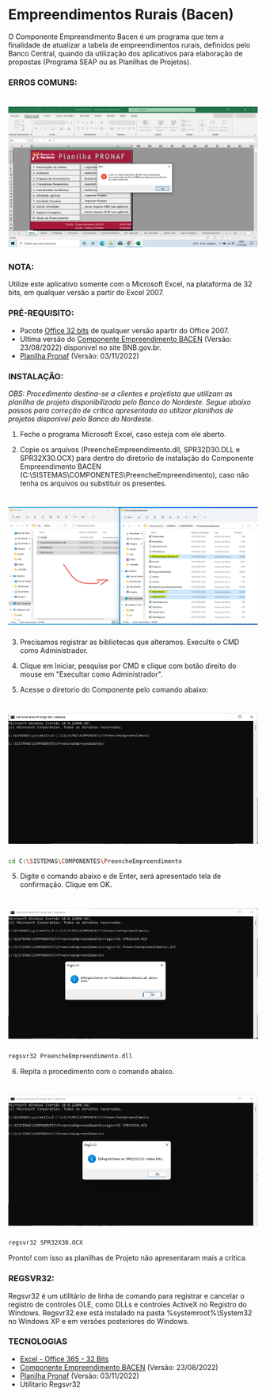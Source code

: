 # Empreendimentos Rurais (Bacen)

O Componente Empreendimento Bacen é um programa que tem a finalidade de atualizar a tabela de empreendimentos rurais, definidos pelo Banco Central, quando da utilização dos aplicativos para elaboração de propostas (Programa SEAP ou as Planilhas de Projetos).

### ERROS COMUNS:

<h1 align="center">
  <img alt="CriticaBacen" title="#CriticaBacen" src="./img/Critica.png" />
</h1>

### NOTA: 
Utilize este aplicativo somente com o Microsoft Excel, na plataforma de 32 bits, em qualquer versão a partir do Excel 2007. 

### PRÉ-REQUISITO:
- Pacote [Office 32 bits](https://www.microsoft.com/pt-br/microsoft-365/microsoft-office) de qualquer versão apartir do Office 2007.
- Ultima versão do [Componente Empreendimento BACEN](https://www.bnb.gov.br/proposta-de-credito/aplicativos-para-elaboracao-de-propostas#fragment-0-moln) (Versão: 23/08/2022) disponivel no site BNB.gov.br.
- [Planilha Pronaf](https://www.bnb.gov.br/proposta-de-credito/aplicativos-para-elaboracao-de-propostas#fragment-0-gipn) (Versão: 03/11/2022)

### INSTALAÇÃO:

*OBS: Procedimento destina-se a clientes e projetista que utilizam as planilha de projeto disponibilizada pelo Banco do Nordeste. Segue abaixo passos 
para correção de critica apresentada ao utilizar planilhas de projetos disponivel pelo Banco do Nordeste.*

1. Feche o programa Microsoft Excel, caso esteja com ele aberto.

2. Copie os arquivos (PreencheEmpreendimento.dll, SPR32D30.DLL e SPR32X30.OCX) para dentro do diretorio de instalação do 
Componente Empreendimento BACEN (C:\SISTEMAS\COMPONENTES\PreencheEmpreendimento), caso não tenha os arquivos ou substituir os presentes.
<h1 align="center">
  <img alt="ArquivoCopia" title="#ArquivosCopia" src="./img/ArquivosCopia.png" />
</h1>

3. Precisamos registrar as bibliotecas que alteramos. Execulte o CMD como Administrador.

5. Clique em Iniciar, pesquise por CMD e clique com botão direito do mouse em "Execultar como Administrador".

4. Acesse o diretorio do Componente pelo comando abaixo:

<h1 align="center">
  <img alt="DiretorioPreencheEmpreendimento" title="#DiretorioPreencheEmpreendimento" src="./img/DiretorioPreencheEmpreendimento.png" />
</h1>

```bash
cd C:\SISTEMAS\COMPONENTES\PreencheEmpreendimento
```

5. Digite o comando abaixo e de Enter, será apresentado tela de confirmação. Clique em OK.

<h1 align="center">
  <img alt="PreencheEmpreendimento" title="#PreencheEmpreendimento" src="./img/PreencheEmpreendimento.dll.png" />
</h1>

```bash
regsvr32 PreencheEmpreendimento.dll
```

6. Repita o procedimento com o comando abaixo.
<h1 align="center">
  <img alt="SPR32X30" title="#SPR32X30" src="./img/SPR32X30.OCX.png" />
</h1>

```bash
regsvr32 SPR32X30.OCX
```

Pronto! com isso as planilhas de Projeto não apresentaram mais a critica.

### REGSVR32:
Regsvr32 é um utilitário de linha de comando para registrar e cancelar o registro de controles OLE, como DLLs e controles ActiveX no Registro do Windows. Regsvr32.exe está instalado na pasta %systemroot%\System32 no Windows XP e em versões posteriores do Windows. 

### TECNOLOGIAS

- [Excel - Office 365 - 32 Bits](https://www.microsoft.com/pt-br/microsoft-365/microsoft-office)
- [Componente Empreendimento BACEN](https://www.bnb.gov.br/proposta-de-credito/aplicativos-para-elaboracao-de-propostas#fragment-0-moln) (Versão: 23/08/2022)
- [Planilha Pronaf](https://www.bnb.gov.br/proposta-de-credito/aplicativos-para-elaboracao-de-propostas#fragment-0-gipn) (Versão: 03/11/2022)
- Utilitario Regsvr32




